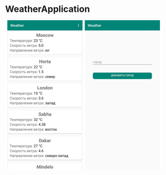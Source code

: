 # WeatherApplication
![Image](https://github.com/ghostnoop/WeatherApplication/blob/master/art/screenshot.png)
